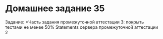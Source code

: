# Домашнее задание 35

Задание: *Часть задания промежуточной аттестации 3: покрыть тестами не менее 50% Statements сервера промежуточной аттестации 2
